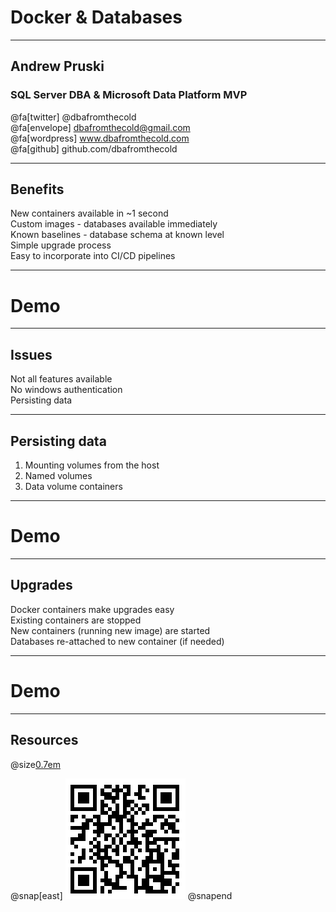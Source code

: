 # Docker & Databases

---

## Andrew Pruski

### SQL Server DBA & Microsoft Data Platform MVP

@fa[twitter] @dbafromthecold <br>
@fa[envelope] dbafromthecold@gmail.com <br>
@fa[wordpress] www.dbafromthecold.com <br>
@fa[github] github.com/dbafromthecold

---

## Benefits

New containers available in ~1 second<br>
Custom images - databases available immediately<br>
Known baselines - database schema at known level<br>
Simple upgrade process<br>
Easy to incorporate into CI/CD pipelines

---

# Demo

---

## Issues

Not all features available<br>
No windows authentication<br>
Persisting data<br>

---

## Persisting data

1. Mounting volumes from the host<br>
2. Named volumes<br>
3. Data volume containers<br>

---

# Demo

---

## Upgrades

Docker containers make upgrades easy<br>
Existing containers are stopped<br>
New containers (running new image) are started<br>
Databases re-attached to new container (if needed)

---

# Demo

---

## Resources

@size[0.7em](https://github.com/dbafromthecold/Docker-Databases)<br>

@snap[east]
![QR](assets/images/Docker-Databases-QR.png)
@snapend
